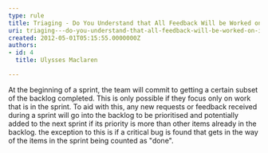 ```yaml
---
type: rule
title: Triaging - Do You Understand that All Feedback Will be Worked on in the Next Sprint?
uri: triaging---do-you-understand-that-all-feedback-will-be-worked-on-in-the-next-sprint
created: 2012-05-01T05:15:55.0000000Z
authors:
- id: 4
  title: Ulysses Maclaren

---
```


 At the beginning of a sprint, the team will commit to getting a certain subset of the backlog completed. This is only possible if they focus only on work that is in the sprint.   ​To aid with this, any new requests or feedback received during a sprint will go into the backlog to be prioritised and potentially added to the next sprint if its priority is more than other items already in the backlog. the exception to this is if a critical bug is found that gets in the way of the items in the sprint being counted as "done".  
